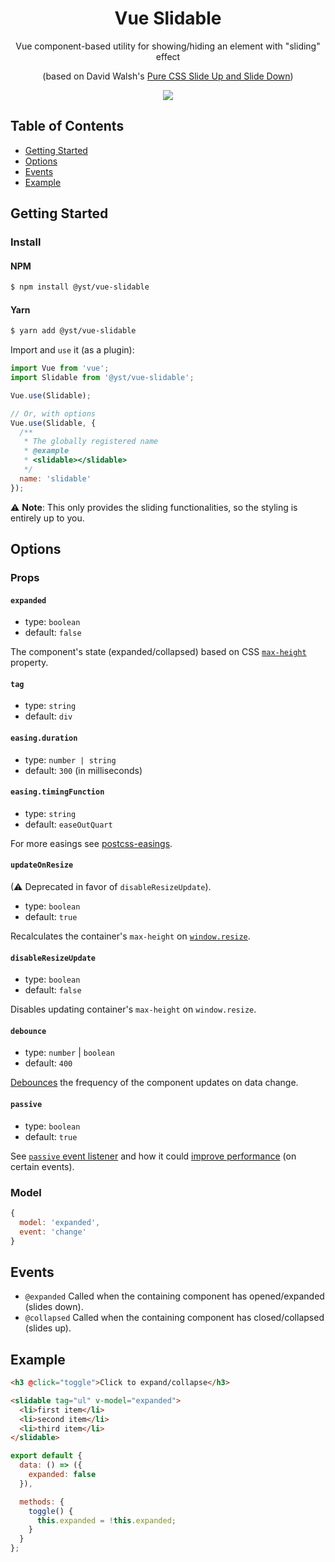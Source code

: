 <div align="center">
<h1>Vue Slidable</h1>
Vue component-based utility for showing/hiding an element with "sliding" effect

(based on David Walsh's [Pure CSS Slide Up and Slide Down](https://davidwalsh.name/css-slide))

<img src="https://i.imgur.com/pJA6k7E.gif" />
</div>

## Table of Contents

- [Getting Started](#getting-started)
- [Options](#options)
- [Events](#events)
- [Example](#example)

## Getting Started

### Install

#### NPM
```bash
$ npm install @yst/vue-slidable
```

#### Yarn
```bash
$ yarn add @yst/vue-slidable
```

Import and `use` it (as a plugin):

```js
import Vue from 'vue';
import Slidable from '@yst/vue-slidable';

Vue.use(Slidable);

// Or, with options
Vue.use(Slidable, {
  /**
   * The globally registered name
   * @example
   * <slidable></slidable>
   */
  name: 'slidable'
});
```

⚠️ **Note**: This only provides the sliding functionalities, so the styling is entirely up to you.

## Options

### Props

#### `expanded`

- type: `boolean`
- default: `false`

The component's state (expanded/collapsed) based on CSS [`max-height`](https://developer.mozilla.org/en-US/docs/Web/CSS/max-height) property.

#### `tag`

- type: `string`
- default: `div`

#### `easing.duration`

- type: `number | string`
- default: `300` (in milliseconds)

#### `easing.timingFunction`

- type: `string`
- default: `easeOutQuart`

For more easings see [postcss-easings](https://github.com/postcss/postcss-easings/blob/master/index.js).

#### `updateOnResize`
(⚠ Deprecated in favor of `disableResizeUpdate`).

- type: `boolean`
- default: `true`

Recalculates the container's `max-height` on [`window.resize`](https://developer.mozilla.org/en-US/docs/Web/API/Window/resize_event).

#### `disableResizeUpdate`

- type: `boolean`
- default: `false`

Disables updating container's `max-height` on `window.resize`. 

#### `debounce`

- type: `number` | `boolean`
- default: `400`

[Debounces](https://lodash.com/docs/4.17.15#debounce) the frequency of the component updates on data change.

#### `passive`

- type: `boolean`
- default: `true`

See [`passive` event listener](https://developer.mozilla.org/en-US/docs/Web/API/EventTarget/addEventListener) and how it could [improve performance](https://developers.google.com/web/tools/lighthouse/audits/passive-event-listeners) (on certain events).

### Model

```js
{
  model: 'expanded',
  event: 'change'
}
```

## Events

- `@expanded`
  Called when the containing component has opened/expanded (slides down).
- `@collapsed`
  Called when the containing component has closed/collapsed (slides up).

## Example

```html
<h3 @click="toggle">Click to expand/collapse</h3>

<slidable tag="ul" v-model="expanded">
  <li>first item</li>
  <li>second item</li>
  <li>third item</li>
</slidable>
```

```js
export default {
  data: () => ({
    expanded: false
  }),

  methods: {
    toggle() {
      this.expanded = !this.expanded;
    }
  }
};
```
